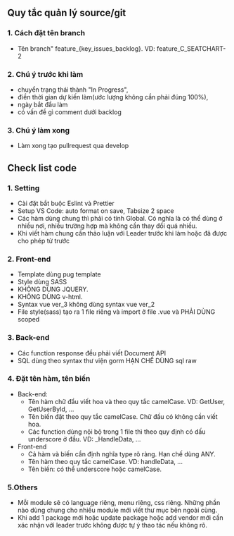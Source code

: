 ## Quy tắc quản lý source/git

### 1. Cách đặt tên branch
 - Tên branch" feature_{key_issues_backlog}. VD: feature_C_SEATCHART-2

### 2. Chú ý trước khi làm 
 - chuyển trạng thái thành "In Progress", 
 - điền thời gian dự kiến làm(ước lượng không cần phải đúng 100%), 
 - ngày bắt đầu làm
 - có vấn đề gì comment dưới backlog

### 3. Chú ý làm xong
 - Làm xong tạo pullrequest qua develop

## Check list code

### 1. Setting
 - Cài đặt bắt buộc Eslint và Prettier
 - Setup VS Code: auto format on save, Tabsize 2 space
 - Các hàm dùng chung thì phải có tính Global. Có nghĩa là có thể dùng ở nhiều nơi, nhiều trường hợp mà không cần thay đổi quá nhiều.
 - Khi viết hàm chung cần thảo luận với Leader trước khi làm hoặc đã được cho phép từ trước

### 2. Front-end
 - Template dùng pug template 
 - Style dùng SASS
 - KHÔNG DÙNG JQUERY.
 - KHÔNG DÙNG v-html.
 - Syntax vue ver_3 không dùng syntax vue ver_2
 - File style(sass) tạo ra 1 file riêng và import ở file .vue và PHẢI DÙNG scoped 

### 3. Back-end
 - Các function response đều phải viết Document API 
 - SQL dùng theo syntax thư viện gorm HẠN CHẾ DÙNG sql raw

### 4. Đặt tên hàm, tên biến 
 - Back-end: 
    - Tên hàm chữ đầu viết hoa và theo quy tắc camelCase. VD: GetUser, GetUserById, ...
    - Tên biến đặt theo quy tắc camelCase. Chữ đầu có không cần viết hoa.
    - Các function dùng nội bộ trong 1 file thì theo quy định có dấu underscore ở đầu. VD: _HandleData, ...
 - Front-end
    - Cả hàm và biến cần định nghĩa type rõ ràng. Hạn chế dùng ANY.
    - Tên hàm theo quy tắc camelCase. VD: handleData, ...
    - Tên biến: có thể underscore hoặc camelCase.

### 5.Others
 - Mỗi module sẽ có language riêng, menu riêng, css riêng. Những phần nào dùng chung cho nhiều module mới viết thư mục bên ngoài cùng.
 - Khi add 1 package mới hoặc update package hoặc add vendor mới cần xác nhận với leader trước không được tự ý thao tác nếu không rõ.
